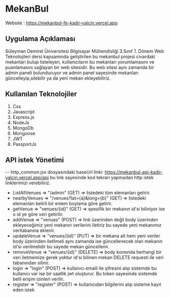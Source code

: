 # MekanBul 

Website : https://mekanbul-fe-kadir-yalcin.vercel.app

## Uygulama Açıklaması

Süleyman Demirel Üniversitesi Bilgisayar Mühendisliği 3.Sınıf 1. Dönem Web Teknolojileri dersi kapsamında geliştirilen bu mekanbul projesi civardaki mekanları bulup listeleyen, kullanıcıların bu mekanları yorumlamasını ve puanlamasını sağlayan bir web sitesidir. Bu web sitesi aynı zamanda bir admin paneli bulunduruyor ve admin panel sayesinde mekanları güncelleyip,silebilir ya da yeni mekan ekleyebiliriz. 

## Kullanılan Teknolojiler
1. Css
2. Javascript
3. Express.js
4. NodeJs
5. MongoDb
6. Mongoose
7. JWT
8. PassportJs

## API istek Yönetimi

-- http_common.jsx dosyasındaki baseUrl linki: https://mekanbul-api-kadir-yalcin.vercel.app/api bu link sayesinde kod tekrarı yapmadan http istek linklerimizi verebiliriz.

- ListAllVenues => "/admin" (GET) => listedeki tüm elemanları getirir.
- nearbyVenues => "/venues?lat={a}&long={b}" (GET) => listedeki elemanları belirli bir enlem boylama göre getirir.
- getVenue => "venues/{id}" (GET) => spesifik bir mekanın id'si biliniyor ise o id ye göre veri getirilir.
- addVenue => "venues" (POST) => link üzerinden değil body üzerinden ekleyeceğimiz yeni mekanın verilerini iletiriz bu sayede  yeni mekanımız veritabanına eklenir.
- updateVenue => "venues/{id}" (PUT) => bir mekana ait hem yeni veriler body üzerinden iletilmeli aynı zamanda ise güncellenecek olan mekanın id'si verilmelidir bu sayede mekan güncellenir.
- removeVenue => "venues/{id}" (DELETE) => body kısmında herhangi bir veri iletmemize gerek yoktur id'si bilinen mekan DELETE requesti ile veri tabanından silinir.
- login => "login" (POST) => kullanıcı emaili ile şifresini alıp sistemde bu kullanıcı var ise bir saatlik jwt oluşturur. Bu token sayesinde sistemde belli erişim izinleri verilir.
- register => "register" (POST) => kullanıcıdan bilgilerini alıp sisteme kayıt eden istek
